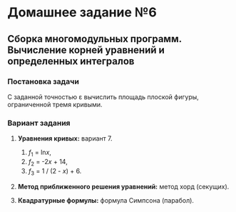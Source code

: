 # Домашнее задание №6
## Сборка многомодульных программ. Вычисление корней уравнений и определенных интегралов

### Постановка задачи
С заданной точностью ε вычислить площадь плоской фигуры, ограниченной тремя кривыми.

### Вариант задания 
1. **Уравнения кривых:** вариант 7.
   1. <var>f</var><sub>1</sub> = ln<var>x</var>,
   2. <var>f</var><sub>2</sub> = -2<var>x</var> + 14,
   3. <var>f</var><sub>3</sub> = 1 / (2 - <var>x</var>) + 6.

3. **Метод приближенного решения уравнений:** метод хорд (секущих).
4. **Квадратурные формулы:** формула Симпсона (парабол). 

